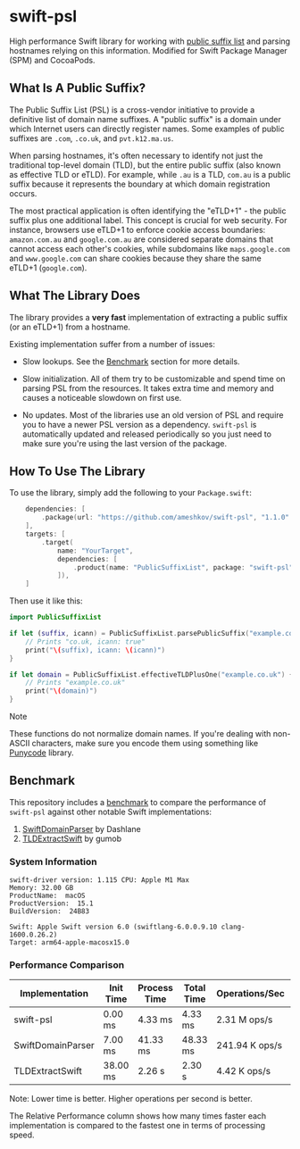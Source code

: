 # swift-psl

High performance Swift library for working with [public suffix list][publicsuffixlist]
and parsing hostnames relying on this information. Modified for Swift Package Manager (SPM) and CocoaPods.

[publicsuffixlist]: https://publicsuffix.org/

## What Is A Public Suffix?

The Public Suffix List (PSL) is a cross-vendor initiative to provide
a definitive list of domain name suffixes. A "public suffix" is a domain under
which Internet users can directly register names. Some examples of public
suffixes are `.com`, `.co.uk`, and `pvt.k12.ma.us`.

When parsing hostnames, it's often necessary to identify not just the traditional top-level domain (TLD), but the entire public suffix (also known as effective TLD or eTLD). For example, while `.au` is a TLD, `com.au` is a public suffix because it represents the boundary at which domain registration occurs.

The most practical application is often identifying the "eTLD+1" - the public suffix plus one additional label. This concept is crucial for web security. For instance, browsers use eTLD+1 to enforce cookie access boundaries: `amazon.com.au` and `google.com.au` are considered separate domains that cannot access each other's cookies, while subdomains like `maps.google.com` and `www.google.com` can share cookies because they share the same eTLD+1 (`google.com`).

## What The Library Does

The library provides a **very fast** implementation of extracting a public
suffix (or an eTLD+1) from a hostname.

Existing implementation suffer from a number of issues:

- Slow lookups. See the [Benchmark](#benchmark) section for more details.

- Slow initialization. All of them try to be customizable and spend time on
  parsing PSL from the resources. It takes extra time and memory and causes a
  noticeable slowdown on first use.

- No updates. Most of the libraries use an old version of PSL and require you
  to have a newer PSL version as a dependency. `swift-psl` is automatically
  updated and released periodically so you just need to make sure you're using
  the last version of the package.

## How To Use The Library

To use the library, simply add the following to your `Package.swift`:

```swift
    dependencies: [
        .package(url: "https://github.com/ameshkov/swift-psl", "1.1.0"..<"2.0.0")
    ],
    targets: [
        .target(
            name: "YourTarget",
            dependencies: [
                .product(name: "PublicSuffixList", package: "swift-psl")
            ]),
    ]
```

Then use it like this:

```swift
import PublicSuffixList

if let (suffix, icann) = PublicSuffixList.parsePublicSuffix("example.co.uk") {
    // Prints "co.uk, icann: true"
    print("\(suffix), icann: \(icann)")
}

if let domain = PublicSuffixList.effectiveTLDPlusOne("example.co.uk") {
    // Prints "example.co.uk"
    print("\(domain)")
}
```

> [!NOTE]
> These functions do not normalize domain names. If you're dealing with
> non-ASCII characters, make sure you encode them using something like
> [Punycode][punycode] library.

[punycode]: https://github.com/gumob/PunycodeSwift

## Benchmark

This repository includes a [benchmark](Benchmark) to compare the performance
of `swift-psl` against other notable Swift implementations:

1. [SwiftDomainParser](https://github.com/Dashlane/SwiftDomainParser) by Dashlane
2. [TLDExtractSwift](https://github.com/gumob/TLDExtractSwift) by gumob

### System Information

```shell
swift-driver version: 1.115 CPU: Apple M1 Max
Memory: 32.00 GB
ProductName:  macOS
ProductVersion:  15.1
BuildVersion:  24B83

Swift: Apple Swift version 6.0 (swiftlang-6.0.0.9.10 clang-1600.0.26.2)
Target: arm64-apple-macosx15.0
```

### Performance Comparison

| Implementation    | Init Time | Process Time | Total Time | Operations/Sec | Relative Perf |
| ----------------- | --------- | ------------ | ---------- | -------------- | ------------- |
| swift-psl         | 0.00 ms   | 4.33 ms      | 4.33 ms    | 2.31 M ops/s   | 1.000x        |
| SwiftDomainParser | 7.00 ms   | 41.33 ms     | 48.33 ms   | 241.94 K ops/s | 0.105x        |
| TLDExtractSwift   | 38.00 ms  | 2.26 s       | 2.30 s     | 4.42 K ops/s   | 0.002x        |

Note: Lower time is better. Higher operations per second is better.

The Relative Performance column shows how many times faster each implementation
is compared to the fastest one in terms of processing speed.
